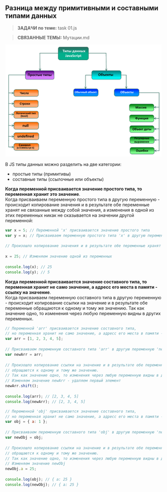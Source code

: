 ## Разница между примитивными и составными типами данных

> **ЗАДАЧИ по теме:** task 01.js

> **СВЯЗАННЫЕ ТЕМЫ:** Мутации.md 

![](./imgs/01.png)

В JS типы данных можно разделить на две категории:
- простые типы (примитивы)
- составные типы (ссылочные или объекты)

**Когда переменной присваивается значение простого типа, то переменная хранит это значение**.   
Когда присваиваем переменную простого типа в другую переменную - происходит копирование значения и в результате обе переменные хранят не связанные между собой значения, а изменения в одной из этих переменных никак не сказывается на значении другой переменной:
```js
var x = 5; // Переменной 'x' присваивается значение простого типа
var y = x; // Присваиваем переменную простого типа 'х' в другую переменную 'y'

// Произошло копирование значения и в результате обе переменные хранят не связанные между собой значения 5

x = 25; // Изменяем значение одной из переменных

console.log(x); // 25
console.log(y); // 5
```

**Когда переменной присваивается значение составного типа, то переменная хранит не само значение, а адресс его места в памяти - ссылку на значение**.   
Когда присваиваем переменную составного типа в другую переменную - происходит копирование ссылки на значение и в результате обе переменные обращаются к одному и тому же значению. Так как значение одно, то изменения через любую переменную видны в других переменных.

```js
// Переменной 'arr' присваивается значение составного типа,
// но переменная хранит не само значение, а адресс его места в памяти - ссылку на значение
var arr = [1, 2, 3, 4, 5];

// Присваиваем переменную составного типа 'arr' в другую переменную 'newArr'
var newArr = arr;

// Произошло копирование ссылки на значение и в результате обе переменные 
// обращаются к одному и тому же значению.
// Так как значение одно, то изменения через любую переменную видны в других переменных.
// Изменяем значение newArr - удаляем первый элемент
newArr.shift();

console.log(arr); // [2, 3, 4, 5] 
console.log(newArr); // [2, 3, 4, 5] 
```

```js
// Переменной 'obj' присваивается значение составного типа,
// но переменная хранит не само значение, а адресс его места в памяти - ссылку на значение
var obj = { a: 1 };

// Присваиваем переменную составного типа 'obj' в другую переменную 'newObj'
var newObj = obj;

// Произошло копирование ссылки на значение и в результате обе переменные 
// обращаются к одному и тому же значению.
// Так как значение одно, то изменения через любую переменную видны в других переменных.
// Изменяем значение newObj
newObj.a = 25;

console.log(obj); // { a: 25 }
console.log(newObj); // { a: 25 }
```
